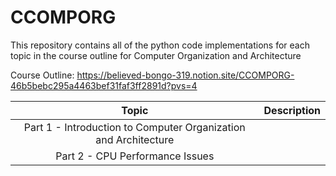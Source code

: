 # **CCOMPORG**

This repository contains all of the python code implementations for each topic in the course outline for Computer Organization and Architecture

Course Outline: https://believed-bongo-319.notion.site/CCOMPORG-46b5bebc295a4463bef31faf3ff2891d?pvs=4

| Topic | Description | 
| :---: | :---: |       
| Part 1 - Introduction to Computer Organization and Architecture | |
| Part 2 - CPU Performance Issues | |





